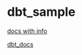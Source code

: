 # dbt_sample

[docs with info](https://docs.google.com/document/d/1DL1-OahHaJfmVxSuezoNx72af8goGQHvR7nuxkcBYD4/edit)


[dbt_docs](https://docs.getdbt.com/tutorial/building-your-first-project/build-your-first-models#:~:text=Edit%20the%20SQL%20in%20your%20models/customers.sql%20file%20as%20follows%3A)

